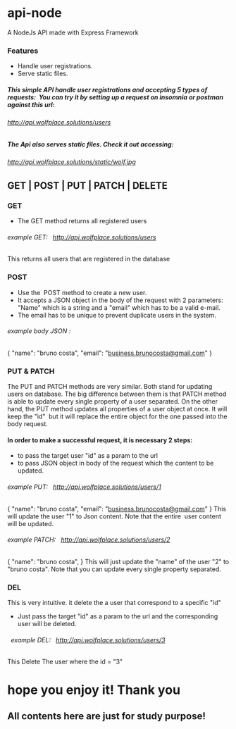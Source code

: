 # api-node
A NodeJs API made with Express Framework
### Features
- Handle user registrations.
- Serve static files.
##### This simple API handle user registrations and accepting 5 types of requests:  You can try it by setting up a request on insomnia or postman against this url: 
###### http://api.wolfplace.solutions/users
##### The Api also serves static files. Check it out accessing: 
###### http://api.wolfplace.solutions/static/wolf.jpg
###
## GET | POST | PUT | PATCH | DELETE
### GET 
- The GET method returns all registered users
###### example GET:   http://api.wolfplace.solutions/users
This returns all users that are registered in the database
### POST 
- Use the  POST method to create a new user. 
- It accepts a JSON object in the body of the request with 2 parameters: "Name" which is a string and a "email" which has to be a valid e-mail.
- The email has to be unique to prevent duplicate users in the system.  
###### example body JSON :
{
"name": "bruno costa",
"email": "business.brunocosta@gmail.com"
}
### PUT & PATCH
The PUT and PATCH methods are very similar. Both stand for updating users on database. 
The big difference between them is that PATCH method is able to update every single property of a user separated.
On the other hand, the PUT method updates all properties of a user object at once. It will keep the "id"  but it will replace the entire object for the one passed into the body request.
#### In order to make a successful request, it is necessary 2 steps: 
- to pass the target user "id" as a param to the url 
- to pass JSON object in body of the request which the content to be updated.
###### example PUT:   http://api.wolfplace.solutions/users/1
{
"name": "bruno costa",
"email": "business.brunocosta@gmail.com"
}
This will update the user "1" to Json content. Note that the entire  user content will be updated.
###### example PATCH:   http://api.wolfplace.solutions/users/2     
{
"name": "bruno costa",
}
This will just update the "name" of the user "2" to "bruno costa". Note that you can update every single property separated.
### DEL
This is very intuitive. it delete the a user that correspond to a specific "id"
- Just pass the target "id" as a param to the url and the corresponding user will be deleted.
######   example DEL:   http://api.wolfplace.solutions/users/3
This Delete The user where the id = "3"
## 
# hope you enjoy it! Thank you
##
## All contents here are just for study purpose!
